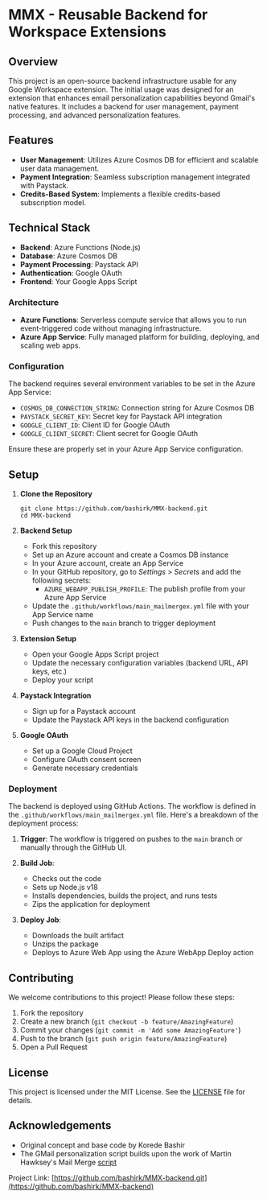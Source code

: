 # MMX - Reusable Backend for Workspace Extensions

## Overview

This project is an open-source backend infrastructure usable for any Google Workspace  extension. The initial usage was designed for an extension that enhances email personalization capabilities beyond Gmail's native features. It includes a backend for user management, payment processing, and advanced personalization features.

## Features

- **User Management**: Utilizes Azure Cosmos DB for efficient and scalable user data management.
- **Payment Integration**: Seamless subscription management integrated with Paystack.
- **Credits-Based System**: Implements a flexible credits-based subscription model.

## Technical Stack

- **Backend**: Azure Functions (Node.js)
- **Database**: Azure Cosmos DB
- **Payment Processing**: Paystack API
- **Authentication**: Google OAuth
- **Frontend**: Your Google Apps Script

### Architecture

- **Azure Functions**: Serverless compute service that allows you to run event-triggered code without managing infrastructure.
- **Azure App Service**: Fully managed platform for building, deploying, and scaling web apps.

### Configuration

The backend requires several environment variables to be set in the Azure App Service:

- `COSMOS_DB_CONNECTION_STRING`: Connection string for Azure Cosmos DB
- `PAYSTACK_SECRET_KEY`: Secret key for Paystack API integration
- `GOOGLE_CLIENT_ID`: Client ID for Google OAuth
- `GOOGLE_CLIENT_SECRET`: Client secret for Google OAuth

Ensure these are properly set in your Azure App Service configuration.

## Setup

1. **Clone the Repository**
   ```
   git clone https://github.com/bashirk/MMX-backend.git
   cd MMX-backend
   ```

2. **Backend Setup**
    - Fork this repository
    - Set up an Azure account and create a Cosmos DB instance
    - In your Azure account, create an App Service
    - In your GitHub repository, go to *Settings* > *Secrets* and add the following secrets:
        - `AZURE_WEBAPP_PUBLISH_PROFILE`: The publish profile from your Azure App Service
    - Update the `.github/workflows/main_mailmergex.yml` file with your App Service name
    - Push changes to the `main` branch to trigger deployment

3. **Extension Setup**
   - Open your Google Apps Script project
   - Update the necessary configuration variables (backend URL, API keys, etc.)
   - Deploy your script

4. **Paystack Integration**
   - Sign up for a Paystack account
   - Update the Paystack API keys in the backend configuration

5. **Google OAuth**
   - Set up a Google Cloud Project
   - Configure OAuth consent screen
   - Generate necessary credentials

### Deployment

The backend is deployed using GitHub Actions. The workflow is defined in the `.github/workflows/main_mailmergex.yml` file. Here's a breakdown of the deployment process:

1. **Trigger**: The workflow is triggered on pushes to the `main` branch or manually through the GitHub UI.

2. **Build Job**:
   - Checks out the code
   - Sets up Node.js v18
   - Installs dependencies, builds the project, and runs tests
   - Zips the application for deployment

3. **Deploy Job**:
   - Downloads the built artifact
   - Unzips the package
   - Deploys to Azure Web App using the Azure WebApp Deploy action

## Contributing

We welcome contributions to this project! Please follow these steps:

1. Fork the repository
2. Create a new branch (`git checkout -b feature/AmazingFeature`)
3. Commit your changes (`git commit -m 'Add some AmazingFeature'`)
4. Push to the branch (`git push origin feature/AmazingFeature`)
5. Open a Pull Request

## License

This project is licensed under the MIT License. See the [LICENSE](LICENSE) file for details.

## Acknowledgements

- Original concept and base code by Korede Bashir
- The GMail personalization script builds upon the work of Martin Hawksey's Mail Merge [script](https://github.com/mhawksey/solutions/blob/fa5f9296a71897812964f1fa5402473c6d2a9fc3/mail-merge/src/Code.js)

Project Link: [https://github.com/bashirk/MMX-backend.git](https://github.com/bashirk/MMX-backend)